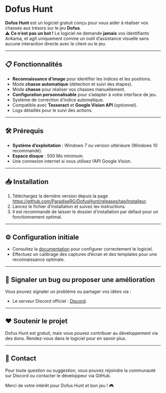 # Dofus Hunt  

**Dofus Hunt** est un logiciel gratuit conçu pour vous aider à réaliser vos chasses aux trésors sur le jeu **Dofus**.  
⚠️ **Ce n’est pas un bot !** Le logiciel ne demande **jamais** vos identifiants Ankama, et agit uniquement comme un outil d’assistance visuelle sans aucune interaction directe avec le client ou le jeu.

---

## 📋 Fonctionnalités  
- **Reconnaissance d’image** pour identifier les indices et les positions.  
- Mode **chasse automatique** (détection et suivi des étapes).
- Mode **chasse** pour réaliser vos chasses manuellement.
- **Configuration personnalisable** pour s’adapter à votre interface de jeu.  
- Système de correction d’indice automatique.  
- Compatible avec **Tesseract** et **Google Vision API** (optionnel).  
- Logs détaillés pour le suivi des actions.  

---

## 🛠️ Prérequis  
- **Système d’exploitation** : Windows 7 ou version ultérieure (Windows 10 recommandé).  
- **Espace disque** : 500 Mo minimum.  
- Une connexion internet si vous utilisez l’API Google Vision.  

---

## 📥 Installation  
1. Téléchargez la dernière version depuis la page https://github.com/ParadiseRG/DofusHunt/releases/tag/Installeur.  
2. Lancez le fichier d’installation et suivez les instructions.  
3. Il est recommandé de laisser le dossier d’installation par défaut pour un fonctionnement optimal.  

---

## ⚙️ Configuration initiale  
- Consultez la [documentation](https://github.com/ParadiseRG/DofusHunt/blob/main/Documentation%20Dofus%20Hunt%201.4.0.pdf) pour configurer correctement le logiciel.  
- Effectuez un calibrage des captures d’écran et des templates pour une reconnaissance optimale.  

---

## 🚨 Signaler un bug ou proposer une amélioration  
Vous pouvez signaler un problème ou partager vos idées via :  
- Le serveur Discord officiel : [Discord](https://discord.gg/7Yecr3UGVJ).  

---

## ❤️ Soutenir le projet  
Dofus Hunt est gratuit, mais vous pouvez contribuer au développement via des dons. Rendez-vous dans le logiciel pour en savoir plus.  

---

## 📧 Contact  
Pour toute question ou suggestion, vous pouvez rejoindre la communauté sur Discord ou contacter le développeur via GitHub.  

Merci de votre intérêt pour Dofus Hunt et bon jeu ! 🎮
